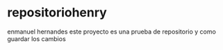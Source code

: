 # repositoriohenry
enmanuel hernandes
este proyecto es una prueba de repositorio y como guardar los cambios 

